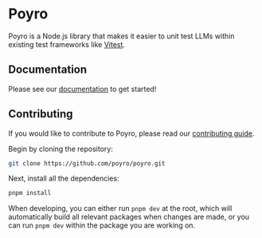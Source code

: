# Poyro

Poyro is a Node.js library that makes it easier to unit test LLMs within existing test frameworks like [Vitest](https://github.com/vitest-dev/vitest).

## Documentation

Please see our [documentation](https://docs.poyro.dev/) to get started!

## Contributing

If you would like to contribute to Poyro, please read our [contributing guide](CONTRIBUTING.md).

Begin by cloning the repository:

```bash
git clone https://github.com/poyro/poyro.git
```

Next, install all the dependencies:

```bash
pnpm install
```

When developing, you can either run `pnpm dev` at the root, which will automatically build all relevant packages when changes are made, or you can run `pnpm dev` within the package you are working on.

